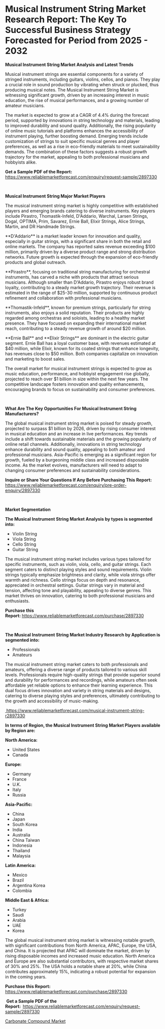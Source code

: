 <p><h1>Musical Instrument String Market Research Report: The Key To Successful Business Strategy Forecasted for Period from 2025 - 2032</h1></p><p><strong>Musical Instrument String Market Analysis and Latest Trends</strong></p>
<p><p>Musical instrument strings are essential components for a variety of stringed instruments, including guitars, violins, cellos, and pianos. They play a crucial role in sound production by vibrating when struck or plucked, thus producing musical notes. The Musical Instrument String Market is witnessing significant growth, driven by an increasing interest in music education, the rise of musical performances, and a growing number of amateur musicians. </p><p>The market is expected to grow at a CAGR of 4.4% during the forecast period, supported by innovations in string technology and materials, leading to improved durability and sound quality. Additionally, the rising popularity of online music tutorials and platforms enhances the accessibility of instrument playing, further boosting demand. Emerging trends include customization of strings to suit specific musical genres and player preferences, as well as a rise in eco-friendly materials to meet sustainability demands. The combination of these factors suggests a robust growth trajectory for the market, appealing to both professional musicians and hobbyists alike.</p></p>
<p><strong>Get a Sample PDF of the Report:&nbsp;</strong> <a href="https://www.reliablemarketforecast.com/enquiry/request-sample/2897330?utm_campaign=3503&utm_medium=2&utm_source=Github&utm_content=ia&utm_term=15032025&utm_id=musical-instrument-string">https://www.reliablemarketforecast.com/enquiry/request-sample/2897330</a></p>
<p>&nbsp;</p>
<p><strong>Musical Instrument String Major Market Players</strong></p>
<p><p>The musical instrument string market is highly competitive with established players and emerging brands catering to diverse instruments. Key players include Pirastro, Thomastik-Infeld, D'Addario, Warchal, Larsen Strings, Dogal, OPTIMA, Prim, Savarez, Ernie Ball, Elixir Strings, Alice Strings, Martin, and DR Handmade Strings.</p><p>**D'Addario** is a market leader known for innovation and quality, especially in guitar strings, with a significant share in both the retail and online markets. The company has reported sales revenue exceeding $100 million, primarily driven by a diverse product range and strong distribution networks. Future growth is expected through the expansion of eco-friendly products and global outreach.</p><p>**Pirastro**, focusing on traditional string manufacturing for orchestral instruments, has carved a niche with products that attract serious musicians. Although smaller than D'Addario, Pirastro enjoys robust brand loyalty, contributing to a steady market growth trajectory. Their revenue is estimated in the range of $25-30 million, supported by continuous product refinement and collaboration with professional musicians.</p><p>**Thomastik-Infeld**, known for premium strings, particularly for string instruments, also enjoys a solid reputation. Their products are highly regarded among orchestras and soloists, leading to a healthy market presence. They have focused on expanding their international market reach, contributing to a steady revenue growth of around $20 million.</p><p>**Ernie Ball** and **Elixir Strings** are dominant in the electric guitar segment. Ernie Ball has a loyal customer base, with revenues estimated at $40 million, while Elixir, known for its coated strings that enhance longevity, has revenues close to $50 million. Both companies capitalize on innovation and marketing to boost sales.</p><p>The overall market for musical instrument strings is expected to grow as music education, performance, and hobbyist engagement rise globally, projected to reach over $1 billion in size within the next few years. The competitive landscape fosters innovation and quality enhancements, encouraging brands to focus on sustainability and consumer preferences.</p></p>
<p>&nbsp;</p>
<p><strong>What Are The Key Opportunities For Musical Instrument String Manufacturers?</strong></p>
<p><p>The global musical instrument string market is poised for steady growth, projected to surpass $1 billion by 2026, driven by rising consumer interest in musical education and an increase in live performances. Key trends include a shift towards sustainable materials and the growing popularity of online retail channels. Additionally, innovations in string technology enhance durability and sound quality, appealing to both amateur and professional musicians. Asia-Pacific is emerging as a significant region for growth, fueled by a burgeoning middle class and increased disposable income. As the market evolves, manufacturers will need to adapt to changing consumer preferences and sustainability considerations.</p></p>
<p><strong>Inquire or Share Your Questions If Any Before Purchasing This Report:</strong> <a href="https://www.reliablemarketforecast.com/enquiry/pre-order-enquiry/2897330?utm_campaign=3503&utm_medium=2&utm_source=Github&utm_content=ia&utm_term=15032025&utm_id=musical-instrument-string">https://www.reliablemarketforecast.com/enquiry/pre-order-enquiry/2897330</a></p>
<p>&nbsp;</p>
<p><strong>Market Segmentation</strong></p>
<p><strong>The Musical Instrument String Market Analysis by types is segmented into:</strong></p>
<p><ul><li>Violin String</li><li>Viola String</li><li>Cello String</li><li>Guitar String</li></ul></p>
<p><p>The musical instrument string market includes various types tailored for specific instruments, such as violin, viola, cello, and guitar strings. Each segment caters to distinct playing styles and sound requirements. Violin strings typically emphasize brightness and clarity, while viola strings offer warmth and richness. Cello strings focus on depth and resonance, appreciated in orchestral settings. Guitar strings vary in material and tension, affecting tone and playability, appealing to diverse genres. This market thrives on innovation, catering to both professional musicians and enthusiasts.</p></p>
<p><strong>Purchase this Report:&nbsp;</strong><a href="https://www.reliablemarketforecast.com/purchase/2897330?utm_campaign=3503&utm_medium=2&utm_source=Github&utm_content=ia&utm_term=15032025&utm_id=musical-instrument-string">https://www.reliablemarketforecast.com/purchase/2897330</a></p>
<p>&nbsp;</p>
<p><strong>The Musical Instrument String Market Industry Research by Application is segmented into:</strong></p>
<p><ul><li>Professionals</li><li>Amateurs</li></ul></p>
<p><p>The musical instrument string market caters to both professionals and amateurs, offering a diverse range of products tailored to various skill levels. Professionals require high-quality strings that provide superior sound and durability for performances and recordings, while amateurs often seek affordable yet reliable options to enhance their learning experience. This dual focus drives innovation and variety in string materials and designs, catering to diverse playing styles and preferences, ultimately contributing to the growth and accessibility of music-making.</p></p>
<p><a href="https://www.reliablemarketforecast.com/musical-instrument-string-r2897330?utm_campaign=3503&utm_medium=2&utm_source=Github&utm_content=ia&utm_term=15032025&utm_id=musical-instrument-string">&nbsp;https://www.reliablemarketforecast.com/musical-instrument-string-r2897330</a></p>
<p><strong>In terms of Region, the Musical Instrument String Market Players available by Region are:</strong></p>
<p>
    <p> <strong> North America: </strong>
        <ul>
            <li>United States</li>
            <li>Canada</li>
        </ul>
        </p> 
    <p> <strong> Europe: </strong>
        <ul>
            <li>Germany</li>
            <li>France</li>
            <li>U.K.</li>
            <li>Italy</li>
            <li>Russia</li>
        </ul>
        </p> 
    <p> <strong> Asia-Pacific: </strong>
        <ul>
            <li>China</li>
            <li>Japan</li>
            <li>South Korea</li>
            <li>India</li>
            <li>Australia</li>
            <li>China Taiwan</li>
            <li>Indonesia</li>
            <li>Thailand</li>
            <li>Malaysia</li>
        </ul>
        </p> 
    <p> <strong> Latin America: </strong>
        <ul>
            <li>Mexico</li>
            <li>Brazil</li>
            <li>Argentina Korea</li>
            <li>Colombia</li>
        </ul>
        </p> 
    <p> <strong> Middle East & Africa: </strong>
        <ul>
            <li>Turkey</li>
            <li>Saudi</li>
            <li>Arabia</li>
            <li>UAE</li>
            <li>Korea</li>
        </ul>
    </p>
    </p>
<p><p>The global musical instrument string market is witnessing notable growth, with significant contributions from North America, APAC, Europe, the USA, and China. It is projected that APAC will dominate the market, driven by rising disposable incomes and increased music education. North America and Europe are also substantial contributors, with respective market shares of 30% and 25%. The USA holds a notable share at 20%, while China contributes approximately 15%, indicating a robust potential for expansion in the coming years.</p></p>
<p><strong>Purchase this Report: </strong><a href="https://www.reliablemarketforecast.com/purchase/2897330?utm_campaign=3503&utm_medium=2&utm_source=Github&utm_content=ia&utm_term=15032025&utm_id=musical-instrument-string">https://www.reliablemarketforecast.com/purchase/2897330</a></p>
<p>&nbsp;<strong>Get a Sample PDF of the Report:&nbsp;&nbsp;</strong><a href="https://www.reliablemarketforecast.com/enquiry/request-sample/2897330?utm_campaign=3503&utm_medium=2&utm_source=Github&utm_content=ia&utm_term=15032025&utm_id=musical-instrument-string">https://www.reliablemarketforecast.com/enquiry/request-sample/2897330</a></p>
<p><strong></strong></p>
<p><p><a href="https://github.com/storcweithzg/Market-Research-Report-List-1/blob/main/carbonate-compound-market.md?utm_campaign=3503&utm_medium=2&utm_source=Github&utm_content=ia&utm_term=15032025&utm_id=musical-instrument-string">Carbonate Compound Market</a></p></p>